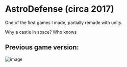 # AstroDefense (circa 2017)
One of the first games I made, partially remade with unity.

Why a castle in space? Who knows

## Previous game version:

![image](https://user-images.githubusercontent.com/90526269/204676710-3b8c8a5c-7a30-49bb-8548-7b1a9594fd02.png)

